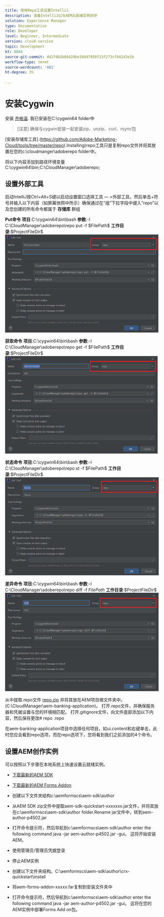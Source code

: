```yaml
---
title: 使用Repo工具设置IntelliJ
description: 准备IntelliJ以与AEM云就绪实例同步
solution: Experience Manager
type: Documentation
role: Developer
level: Beginner, Intermediate
version: cloud-service
topic: Development
kt: 8844
source-git-commit: d42fd02b06429be1b847958f23f273cf842d3e1b
workflow-type: tm+mt
source-wordcount: '481'
ht-degree: 3%

---
```


# 安装Cygwin

安装 [齐格温](https://www.cygwin.com/). 我已安装在C:\cygwin64 folder中
>[注意]
> 确保与cygwin安装一起安装zip、unzip、curl、rsync包

[安装存储库工具].(https://github.com/Adobe-Marketing-Cloud/tools/tree/master/repo).Installing)repo工具只是复制repo文件并将其放置在您的c:\cloudmanger\adoberepo folder中。

将以下内容添加到路径环境变量C:\cygwin64\bin;C:\CloudManager\adoberepo;

## 设置外部工具

启动IntelliJ按Ctrl+Alt+S键以启动设置窗口选择工具 — >外部工具，然后单击+符号并输入以下内容（如屏幕快照中所示）确保通过在“组”下拉字段中键入“repo”以及您创建的所有命令都属于 **存储库** 群组

**Put命令**
**项目**:C:\cygwin64\bin\bash
**参数**:-l C:\CloudManager\adoberepo\repo put -f \$FilePath\$
**工作目录**:\$ProjectFileDir\$
![put-command](assets/put-command.png)

**获取命令**
**项目**:C:\cygwin64\bin\bash
**参数**:-l C:\CloudManager\adoberepo\repo get -f \$FilePath\$
**工作目录**:\$ProjectFileDir\$
![get-command](assets/get-command.png)

**状态命令**
**项目**:C:\cygwin64\bin\bash
**参数**:-l C:\CloudManager\adoberepo\repo st -f \$FilePath\$
**工作目录**:\$ProjectFileDir\$
![status-command](assets/status-command.png)

**差异命令**
**项目**:C:\cygwin64\bin\bash
**参数**:-l C:\CloudManager\adoberepo\repo diff -f $FilePath$
**工作目录**:\$ProjectFileDir\$
![diff命令](assets/diff-command.png)

从中提取.repo文件 [repo.zip](assets/repo.zip) 并将其放在AEM项目根文件夹中。 (C:\CloudManager\aem-banking-application)。 打开.repo文件，并确保服务器和凭据设置与您的环境相匹配。
打开.gitignore文件，向文件底部添加以下内容，然后保存更改\# repo .repo

在aem-banking-application项目中选择任何项目，如ui.content和右键单击，此时您应会看到repo选项，而在repo选项下，您将看到我们之前添加的4个命令。

## 设置AEM创作实例

可以按照以下步骤在本地系统上快速设置云就绪实例。
* [下载最新的AEM SDK](https://experience.adobe.com/#/downloads/content/software-distribution/en/aemcloud.html)

* [下载最新的AEM Forms Addon](https://experience.adobe.com/#/downloads/content/software-distribution/en/aemcloud.html)

* 创建以下文件夹结构c:\aemformscs\aem-sdk\author

* 从AEM SDK zip文件中提取aem-sdk-quickstart-xxxxxxx.jar文件，并将其放在c:\aemformscs\aem-sdk\author folder.Rename jar文件中，转到aem-author-p4502.jar

* 打开命令提示符，然后导航到c:\aemformscs\aem-sdk\author enter the following command java -jar aem-author-p4502.jar -gui。 这将开始安装AEM。
* 使用管理员/管理员凭据登录
* 停止AEM实例
* 创建以下文件夹结构。C:\aemformscs\aem-sdk\author\crx-quickstart\install
* 将aem-forms-addon-xxxxx.far复制到安装文件夹中
* 打开命令提示符，然后导航到c:\aemformscs\aem-sdk\author enter the following command java -jar aem-author-p4502.jar -gui。 这将在您的AEM实例中部署Forms Add on包。



















